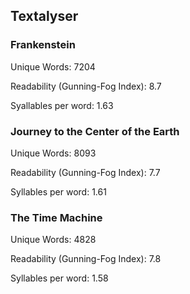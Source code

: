 ## Textalyser
### Frankenstein
Unique Words: 7204

Readability (Gunning-Fog Index): 8.7

Syallables per word:  1.63

### Journey to the Center of the Earth
Unique Words: 8093

Readability (Gunning-Fog Index): 7.7

Syllables per word: 1.61

### The Time Machine
Unique Words: 4828

Readability (Gunning-Fog Index): 7.8

Syllables per word: 1.58